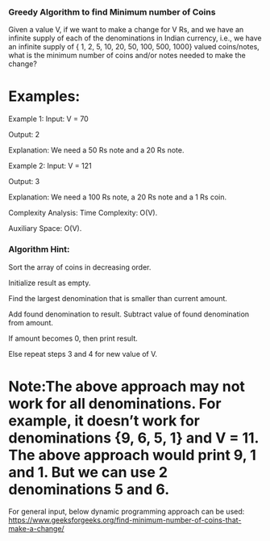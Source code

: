 ### Greedy Algorithm to find Minimum number of Coins
Given a value V, if we want to make a change for V Rs, and we have an infinite supply of each of the denominations in Indian currency, i.e., we have an infinite supply of { 1, 2, 5, 10, 20, 50, 100, 500, 1000} valued coins/notes, what is the minimum number of coins and/or notes needed to make the change?

# Examples:
Example 1:
Input: V = 70

Output: 2

Explanation: We need a 50 Rs note and a 20 Rs note.

Example 2:
Input: V = 121

Output: 3

Explanation: We need a 100 Rs note, a 20 Rs note and a 1 Rs coin.

Complexity Analysis:
Time Complexity: O(V).

Auxiliary Space: O(V).

### Algorithm Hint:
Sort the array of coins in decreasing order.

Initialize result as empty.

Find the largest denomination that is smaller than current amount.

Add found denomination to result. Subtract value of found denomination from amount.

If amount becomes 0, then print result.

Else repeat steps 3 and 4 for new value of V.

# Note:The above approach may not work for all denominations. For example, it doesn’t work for denominations {9, 6, 5, 1} and V = 11. The above approach would print 9, 1 and 1. But we can use 2 denominations 5 and 6. 
For general input, below dynamic programming approach can be used: 
https://www.geeksforgeeks.org/find-minimum-number-of-coins-that-make-a-change/
